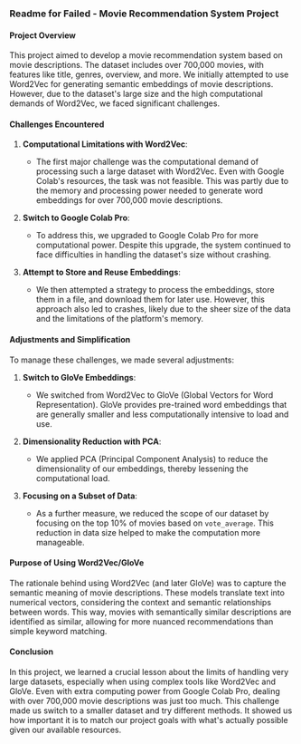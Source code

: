 ### Readme for Failed - Movie Recommendation System Project

#### Project Overview
This project aimed to develop a movie recommendation system based on movie descriptions. The dataset includes over 700,000 movies, with features like title, genres, overview, and more. We initially attempted to use Word2Vec for generating semantic embeddings of movie descriptions. However, due to the dataset's large size and the high computational demands of Word2Vec, we faced significant challenges.

#### Challenges Encountered
1. **Computational Limitations with Word2Vec**: 
   - The first major challenge was the computational demand of processing such a large dataset with Word2Vec. Even with Google Colab's resources, the task was not feasible. This was partly due to the memory and processing power needed to generate word embeddings for over 700,000 movie descriptions.
   
2. **Switch to Google Colab Pro**: 
   - To address this, we upgraded to Google Colab Pro for more computational power. Despite this upgrade, the system continued to face difficulties in handling the dataset's size without crashing.

3. **Attempt to Store and Reuse Embeddings**: 
   - We then attempted a strategy to process the embeddings, store them in a file, and download them for later use. However, this approach also led to crashes, likely due to the sheer size of the data and the limitations of the platform's memory.

#### Adjustments and Simplification
To manage these challenges, we made several adjustments:
1. **Switch to GloVe Embeddings**: 
   - We switched from Word2Vec to GloVe (Global Vectors for Word Representation). GloVe provides pre-trained word embeddings that are generally smaller and less computationally intensive to load and use.
   
2. **Dimensionality Reduction with PCA**: 
   - We applied PCA (Principal Component Analysis) to reduce the dimensionality of our embeddings, thereby lessening the computational load.

3. **Focusing on a Subset of Data**: 
   - As a further measure, we reduced the scope of our dataset by focusing on the top 10% of movies based on `vote_average`. This reduction in data size helped to make the computation more manageable.

#### Purpose of Using Word2Vec/GloVe
The rationale behind using Word2Vec (and later GloVe) was to capture the semantic meaning of movie descriptions. These models translate text into numerical vectors, considering the context and semantic relationships between words. This way, movies with semantically similar descriptions are identified as similar, allowing for more nuanced recommendations than simple keyword matching.

#### Conclusion
In this project, we learned a crucial lesson about the limits of handling very large datasets, especially when using complex tools like Word2Vec and GloVe. Even with extra computing power from Google Colab Pro, dealing with over 700,000 movie descriptions was just too much. This challenge made us switch to a smaller dataset and try different methods. It showed us how important it is to match our project goals with what's actually possible given our available resources.
